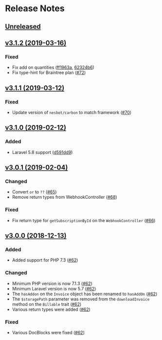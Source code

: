 # Release Notes

## [Unreleased](https://github.com/laravel/cashier-braintree/compare/v3.1.2...3.0)


## [v3.1.2 (2019-03-16)](https://github.com/laravel/cashier-braintree/compare/v3.1.1...v3.1.2)

### Fixed
- Fix add on quantities ([ff1963a](https://github.com/laravel/cashier-braintree/commit/ff1963af04634e10ed8cc215f44d84fd24c1d4bd), [62324b6](https://github.com/laravel/cashier-braintree/commit/62324b6f569e95273a551c4943bcff6c4a19eeb8))
- Fix type-hint for Braintree plan ([#72](https://github.com/laravel/cashier-braintree/pull/72))


## [v3.1.1 (2019-03-12)](https://github.com/laravel/cashier-braintree/compare/v3.1.0...v3.1.1)

### Fixed
- Update version of `nesbot/carbon` to match framework ([#70](https://github.com/laravel/cashier-braintree/pull/70))


## [v3.1.0 (2019-02-12)](https://github.com/laravel/cashier-braintree/compare/v3.0.1...v3.1.0)

### Added
- Laravel 5.8 support ([d591dd9](https://github.com/laravel/cashier-braintree/commit/d591dd98a989d671c16752e893e3351a70633437))


## [v3.0.1 (2019-02-04)](https://github.com/laravel/cashier-braintree/compare/v3.0.0...v3.0.1)

### Changed
- Convert `or` to `??` ([#65](https://github.com/laravel/cashier-braintree/pull/65)) 
- Remove return types from WebhookController ([#68](https://github.com/laravel/cashier-braintree/pull/68))

### Fixed
- Fix return type for `getSubscriptionById` on the `WebhookController` ([#66](https://github.com/laravel/cashier-braintree/pull/66))


## [v3.0.0 (2018-12-13)](https://github.com/laravel/cashier-braintree/compare/v2.1.0...v3.0.0)

### Added
- Added support for PHP 7.3 ([#62](https://github.com/laravel/cashier-braintree/pull/62))

### Changed
- Minimum PHP version is now 7.1.3 ([#62](https://github.com/laravel/cashier-braintree/pull/62))
- Minimum Laravel version is now 5.7 ([#62](https://github.com/laravel/cashier-braintree/pull/62))
- The `hasAddon` on the `Invoice` object has been renamed to `hasAddOn` ([#62](https://github.com/laravel/cashier-braintree/pull/62))
- The `$storagePath` parameter was removed from the `downloadInvoice` method on the `Billable` trait ([#62](https://github.com/laravel/cashier-braintree/pull/62))
- Various return types were added ([#62](https://github.com/laravel/cashier-braintree/pull/62))

### Fixed
- Various DocBlocks were fixed ([#62](https://github.com/laravel/cashier-braintree/pull/62))
